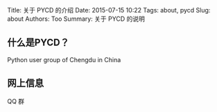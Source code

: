 Title: 关于 PYCD 的介绍
Date: 2015-07-15 10:22
Tags: about, pycd
Slug: about
Authors: Too
Summary: 关于 PYCD 的说明

## 什么是PYCD？
Python user group of Chengdu in China

## 网上信息
QQ 群